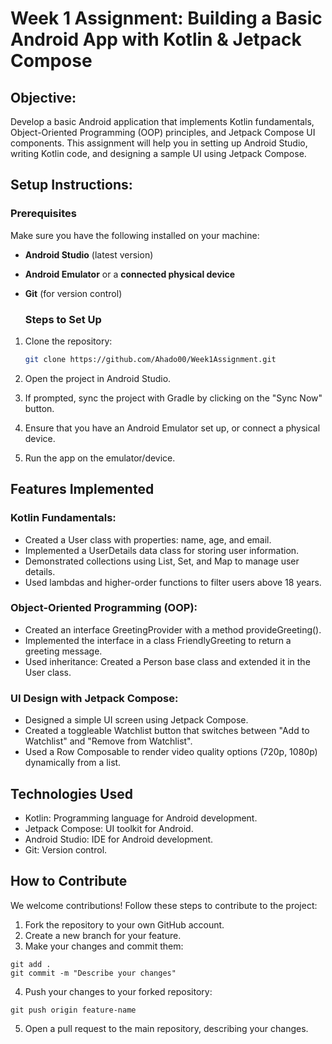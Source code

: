 # Week 1 Assignment: Building a Basic Android App with Kotlin & Jetpack Compose
## Objective:
Develop a basic Android application that implements Kotlin fundamentals, Object-Oriented Programming
(OOP) principles, and Jetpack Compose UI components. This assignment will help you in setting up
Android Studio, writing Kotlin code, and designing a sample UI using Jetpack Compose.

## Setup Instructions:

### Prerequisites
Make sure you have the following installed on your machine:

- **Android Studio** (latest version)
- **Android Emulator** or a **connected physical device**
- **Git** (for version control)

  ### Steps to Set Up

1. Clone the repository:
   ```bash
   git clone https://github.com/Ahado00/Week1Assignment.git

2. Open the project in Android Studio.

3. If prompted, sync the project with Gradle by clicking on the "Sync Now" button.

4. Ensure that you have an Android Emulator set up, or connect a physical device.

5. Run the app on the emulator/device.

## Features Implemented
### Kotlin Fundamentals:

- Created a User class with properties: name, age, and email.
- Implemented a UserDetails data class for storing user information.
- Demonstrated collections using List, Set, and Map to manage user details.
- Used lambdas and higher-order functions to filter users above 18 years.

### Object-Oriented Programming (OOP):

- Created an interface GreetingProvider with a method provideGreeting().
- Implemented the interface in a class FriendlyGreeting to return a greeting message.
- Used inheritance: Created a Person base class and extended it in the User class.

### UI Design with Jetpack Compose:

- Designed a simple UI screen using Jetpack Compose.
- Created a toggleable Watchlist button that switches between "Add to Watchlist" and "Remove from Watchlist".
- Used a Row Composable to render video quality options (720p, 1080p) dynamically from a list.

## Technologies Used
- Kotlin: Programming language for Android development.
- Jetpack Compose: UI toolkit for Android.
- Android Studio: IDE for Android development.
- Git: Version control.

## How to Contribute
We welcome contributions! Follow these steps to contribute to the project:

1. Fork the repository to your own GitHub account.
2. Create a new branch for your feature.
3. Make your changes and commit them:
```
git add .
git commit -m "Describe your changes"
```
4. Push your changes to your forked repository:
```
git push origin feature-name
```
5. Open a pull request to the main repository, describing your changes.

